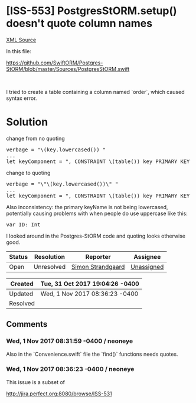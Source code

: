 # [ISS-553] PostgresStORM.setup() doesn't quote column names

[XML Source](../xml/ISS-553.xml)
<p><p>In this file:</p>

<p><a href="https://github.com/SwiftORM/Postgres-StORM/blob/master/Sources/PostgresStORM.swift" class="external-link" rel="nofollow">https://github.com/SwiftORM/Postgres-StORM/blob/master/Sources/PostgresStORM.swift</a></p>

<p> </p>

<p>I tried to create a table containing a column named `order`, which caused syntax error.</p>
<h1><a name="Solution"></a>Solution</h1>

<p>change from no quoting</p>
<div class="code panel" style="border-width: 1px;"><div class="codeContent panelContent">
<pre class="code-none">
verbage = "\(key.lowercased()) "
...
let keyComponent = ", CONSTRAINT \(table())_key PRIMARY KEY (\(keyName)) NOT DEFERRABLE INITIALLY IMMEDIATE"
</pre>
</div></div>
<p>change to quoting</p>
<div class="code panel" style="border-width: 1px;"><div class="codeContent panelContent">
<pre class="code-none">
verbage = "\"\(key.lowercased())\" "
...
let keyComponent = ", CONSTRAINT \(table())_key PRIMARY KEY (\"\(keyName)\") NOT DEFERRABLE INITIALLY IMMEDIATE"
</pre>
</div></div>
<p>Also inconsistency: the primary keyName is not being lowercased, potentially causing problems with when people do use uppercase like this:</p>
<div class="code panel" style="border-width: 1px;"><div class="codeContent panelContent">
<pre class="code-java">
<span class="code-keyword">var</span> ID: Int
</pre>
</div></div>


<p>I looked around in the Postgres-StORM code and quoting looks otherwise good.</p></p>





Status|Resolution|Reporter|Assignee
------|----------|--------|--------
Open|Unresolved|[Simon Strandgaard](neoneye)|[Unassigned]($-1)





Created|Tue, 31 Oct 2017 19:04:26 -0400
-------|--------------
Updated|Wed, 1 Nov 2017 08:36:23 -0400
Resolved|


## Comments




### Wed, 1 Nov 2017 08:31:59 -0400 / neoneye 

<p><p>Also in the `Convenience.swift` file the `find()` functions needs quotes.</p>
</p>


### Wed, 1 Nov 2017 08:36:23 -0400 / neoneye 

<p><p>This issue is a subset of </p>

<p><a href="http://jira.perfect.org:8080/browse/ISS-531" class="external-link" rel="nofollow">http://jira.perfect.org:8080/browse/ISS-531</a></p></p>


